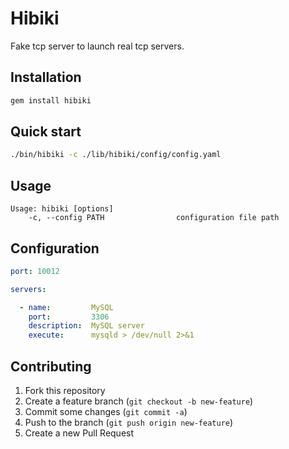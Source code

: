 # Hibiki

Fake tcp server to launch real tcp servers.

## Installation

```sh
gem install hibiki
```

## Quick start

```sh
./bin/hibiki -c ./lib/hibiki/config/config.yaml 
```

## Usage

```
Usage: hibiki [options]
    -c, --config PATH                configuration file path
```

## Configuration

```yaml
port: 10012

servers:

  - name:         MySQL
    port:         3306
    description:  MySQL server
    execute:      mysqld > /dev/null 2>&1
```

## Contributing

1. Fork this repository
2. Create a feature branch (`git checkout -b new-feature`)
3. Commit some changes (`git commit -a`)
4. Push to the branch (`git push origin new-feature`)
5. Create a new Pull Request

